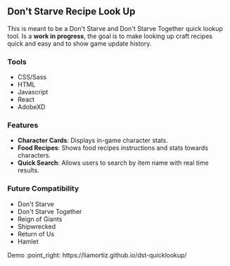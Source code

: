 ## Don't Starve Recipe Look Up
<p>
  This is meant to be a Don't Starve and Don't Starve Together quick lookup tool. Is a <b>work in progress</b>, the goal is to make looking up craft recipes quick and easy and to show game update history.
<p>

<h3>Tools</h3>
<ul>
  <li>CSS/Sass</li>
  <li>HTML</li>
  <li>Javascript</li>
  <li>React</li>
  <li>AdobeXD</li>
</ul>

<h3>Features</h3>
<ul>
  <li><b>Character Cards</b>: Displays in-game character stats.</li>
  <li><b>Food Recipes</b>: Shows food recipes instructions and stats towards characters.</li>
  <li><b>Quick Search</b>: Allows users to search by item name with real time results.</li>
</ul>

<h3>Future Compatibility</h3>
<ul>
  <li>Don't Starve</li>
  <li>Don't Starve Together</li>
  <li>Reign of Giants</li>
  <li>Shipwrecked</li>
  <li>Return of Us</li>
  <li>Hamlet</li>
</ul>

<p>Demo :point_right: https://liamortiz.github.io/dst-quicklookup/</p>
<img src="https://i.ibb.co/cwPQBtD/Capture.png" alt="" border="0">
